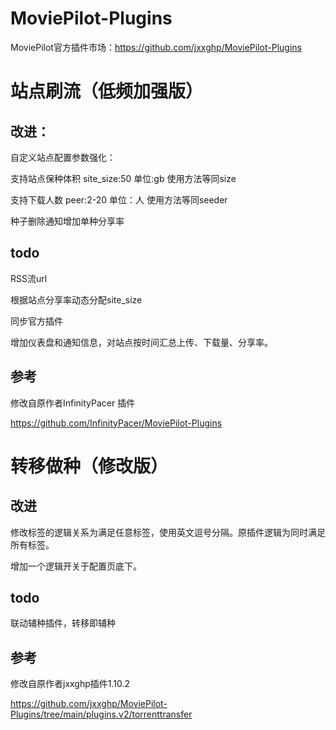 # MoviePilot-Plugins
MoviePilot官方插件市场：https://github.com/jxxghp/MoviePilot-Plugins

# 站点刷流（低频加强版）
## 改进：
自定义站点配置参数强化：

支持站点保种体积 site_size:50 单位:gb 使用方法等同size

支持下载人数     peer:2-20  单位：人 使用方法等同seeder

种子删除通知增加单种分享率

## todo
RSS流url

根据站点分享率动态分配site_size

同步官方插件

增加仪表盘和通知信息，对站点按时间汇总上传、下载量、分享率。

## 参考
修改自原作者InfinityPacer 插件

https://github.com/InfinityPacer/MoviePilot-Plugins

# 转移做种（修改版）
## 改进
修改标签的逻辑关系为满足任意标签，使用英文逗号分隔。原插件逻辑为同时满足所有标签。

增加一个逻辑开关于配置页底下。

## todo
联动辅种插件，转移即辅种

## 参考
修改自原作者jxxghp插件1.10.2

https://github.com/jxxghp/MoviePilot-Plugins/tree/main/plugins.v2/torrenttransfer

